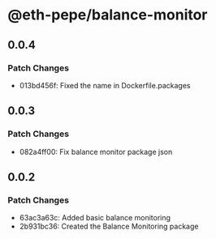 # @eth-pepe/balance-monitor

## 0.0.4

### Patch Changes

- 013bd456f: Fixed the name in Dockerfile.packages

## 0.0.3

### Patch Changes

- 082a4ff00: Fix balance monitor package json

## 0.0.2

### Patch Changes

- 63ac3a63c: Added basic balance monitoring
- 2b931bc36: Created the Balance Monitoring package
